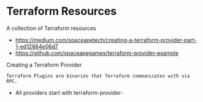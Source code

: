 # Terraform Resources
A collection of Terraform resources

- https://medium.com/spaceapetech/creating-a-terraform-provider-part-1-ed12884e06d7
- https://github.com/spaceapegames/terraform-provider-example

Creating a Terraform Provider

`Terraform Plugins are binaries that Terraform communicates with via RPC.`

- All providers start with terraform-provider-

